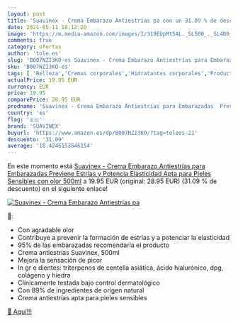 ```yaml
---
layout: post
title: 'Suavinex - Crema Embarazo Antiestrías pa con un 31.09 % de descuento'
date: 2021-05-11 18:12:20
image: 'https://m.media-amazon.com/images/I/319EUpMt5AL._SL500_._SL400_.jpg'
comments: true
category: ofertas
author: 'tole.es'
slug: 'B007NZI3KO-es Suavinex - Crema Embarazo Antiestrías para Embarazadas...'
sku: 'B007NZI3KO-es'
tags: [ 'Belleza','Cremas corporales','Hidratantes corporales','Productos para el cuidado de la piel','Productos para el cuidado de la piel corporal','embarazo','suavinex', ]
actualPrice: 19.95 EUR
currency: EUR
price: 19.95
comparePrice: 28.95 EUR
prodname: 'Suavinex - Crema Embarazo Antiestrías para Embarazadas  Previene Estrías y Potencia Elasticidad  Apta para Pieles Sensibles con olor  500ml'
country: 'es'
flag: '🇪🇸'
brand: 'SUAVINEX'
buyurl: 'https://www.amazon.es/dp/B007NZI3KO/?tag=tolees-21'
descuento: '31.09'
average: '18.4246153846154'
---
```


En este momento está [Suavinex - Crema Embarazo Antiestrías para Embarazadas  Previene Estrías y Potencia Elasticidad  Apta para Pieles Sensibles con olor  500ml](https://www.amazon.es/dp/B007NZI3KO/?tag=tolees-21) a 19.95 EUR (original: 28.95 EUR) (31.09 %  de descuento) en el siguiente enlace!

[![Suavinex - Crema Embarazo Antiestrías pa](https://m.media-amazon.com/images/I/319EUpMt5AL._SL500_._SL400_.jpg)](https://www.amazon.es/dp/B007NZI3KO/?tag=tolees-21)

🔎:

- Con agradable olor
- Contribuye a prevenir la formación de estrías y a potenciar la elasticidad
- 95% de las embarazadas recomendaría el producto
- Crema antiestrías Suavinex, 500ml
- Mejora la sensación de picor
- In gr e dientes: triterpenos de centella asiática, ácido hialurónico, dpg, colágeno y hiedra
- Clínicamente testada bajo control dermatológico
- Con 89% de ingredientes de origen natural
- Crema antiestrías apta para pieles sensibles

[🛒 Aquí!!!](https://www.amazon.es/dp/B007NZI3KO/?tag=tolees-21)
